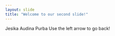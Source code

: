 ```yaml
---
layout: slide
title: "Welcome to our second slide!"
---
```

Jesika Audina Purba
Use the left arrow to go back!
